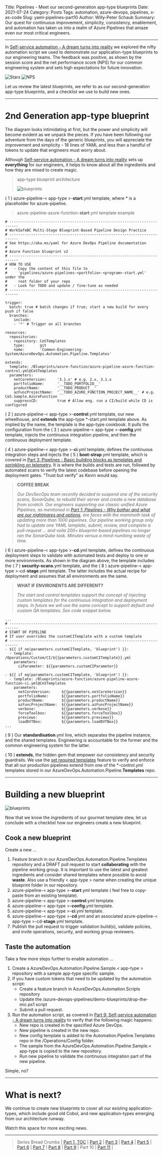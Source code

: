 Title: Pipelines - Meet our second-generation app-type blueprints
Date: 2021-07-24
Category: Posts
Tags: automation, azure-devops, pipelines, x-as-code
Slug: yaml-pipelines-part10
Author: Willy-Peter Schaub
Summary: Our quest for continuous improvement, simplicity, consistency, enablement, and automation has taken us into a realm of Azure Pipelines that amaze even our most critical engineers. 

---

In [Self-service automation - A dream turns into reality](/yaml-pipelines-part9.html) we explored the nifty automation script we used to demonstrate our application-type blueprints to our engineering teams. The feedback was positive, as shown by the session score and the net performance score (NPS) for our common engineering system and sets high expectations for future innovation.

![Stars](/images/moving-hundreds-of-pipeline-snowflakes-part10-1.png) ![NPS](/images/moving-hundreds-of-pipeline-snowflakes-part10-2.png)

Let us review the latest blueprints, we refer to as our second-generation app-type blueprints, and a checklist we use to build new ones.

---

# 2nd Generation app-type blueprint

The diagram looks intimidating at first, but the power and simplicity will become evident as we unpack the pieces. If you have been following our adventure from the days of the generic blueprints, you will appreciate the improvement and simplicity - 18 lines of YAML and less than a handful of tokens to update that engineers must worry about.

Although [Self-service automation - A dream turns into reality](/yaml-pipelines-part9.html) sets up **everything** for our engineers, it helps to know about all the ingredients and how they are mixed to create magic.


> app-type blueprint architecture
>
> ![blueprints](/images/moving-hundreds-of-pipeline-snowflakes-part10-3.png)


( 1 ) azure-pipeline-< app-type >-**start**.yml template, where * is a placeholder for azure-pipeline. 


> azure-pipeline-azure-function-**start**.yml template example

```
# --------------------------------------------------------------------------
# WorkSafeBC Multi-Stage Blueprint-Based Pipeline Design Practice
# --------------------------------------------------------------------------
# See https://aka.ms/yaml for Azure DevOps Pipeline documentation
#
# Azure Function blueprint v2
# --------------------------------------------------------------------------
# HOW TO USE
#   - Copy the content of this file to 
#     'pipelines/azure-pipelines-<portfolio>-<program>-start.yml' under the 
#     root folder of your repo
#   - Look for TODO and update / fine-tune as needed
# --------------------------------------------------------------------------

trigger:
  batch: true # batch changes if true; start a new build for every push if false
  branches:
    include:
    - '*' # Trigger on all branches

resources:
  repositories:
  - repository: CeSTemplates
    type:       git
    name:       'Common-Engineering-System/AzureDevOps.Automation.Pipeline.Templates'

extends:
  template: /Blueprints/azure-function/azure-pipeline-azure-function-control.yml@CeSTemplates
  parameters:
    netCoreVersion:     '3.1.x' # e.g. 2.x, 3.1.x
    portfolioName:      '__TODO_PORTFOLIO__'
    productName:        '__TODO_PRODUCT__'
    azFuncProjectName:  '__TODO_AZURE_FUNCTION_PROJECT_NAME__' # e.g. CeS.Sample.AzureFunction
    suppressCD:         true # Allow eng. run a CI/build while CD is configured
```

( 2 ) azure-pipeline-< app-type >-**control**.yml template, our new wheelhouse, and **extends** the app-type *-start.yml template above. As implied by the name, the template is the app-type cookbook. It pulls the configuration from the ( 3 ) azure-pipeline-< app-type >-**config**.yml template, injects the continuous integration pipeline, and then the continuous deployment template.

( 4 ) azure-pipeline-< app-type >-**ci**.yml template, defines the continuous integration steps and injects the ( 5 ) **boot-strap**.yml template, which is covered in [Part 3: Pipelines - Basic building blocks as templates and sprinkling on telemetry](/yaml-pipelines-part3.html). It is where the builds and tests are run, followed by automated scans to verify the latest codebase before opening the deployment gates. "Trust but verify" as Kevin would say.


> **COFFEE BREAK**
>
> *Our DevSecOps team recently decided to suspend one of the security scans, SonarQube, to rebuild their server and create a new database from scratch. Our engineers supporting our classic unified Azure Pipelines, as mentioned in [Part 1: Pipelines - Why bother and what are our nightmares and options](/why-pipelines-part1.html), are faces with the mammoth task of updating more than 1000 pipelines. Our pipeline working group only had to update one YAML template, submit, review, and complete a pull-request ... and voila 200+ blueprint-based pipelines no longer ran the SonarQube task. Minutes versus a mind-numbing waste of time.*


( 6 ) azure-pipeline-< app-type >-**cd**.yml template, defines the continuous deployment steps to validate with automated tests and deploy to one or more environments. As shown in the diagram above, the template includes the ( 7 ) **security-scans**.yml template, and the ( 8 ) azure-pipeline-< app-type >-cd-**stage**.yml template. The latter includes the actual recipe for deployment and assumes that all environments are the same. 


> **WHAT IF ENVIRONENTS ARE DIFFERENT?**
>
> *The start and control templates support the concept of injecting custom templates for the continuous integration and deployment steps. In future we will use the same concept to support default and custom QA templates. See code snippet below.* 

```
...
# --------------------------------------------------------------------------
# START OF PIPELINE
# If user overrides the customCITemplate with a custom template
# --------------------------------------------------------------------------
- ${{ if ne(parameters.customCITemplate, 'blueprint') }}:
  - template: /Operations/Custom/CI/${{parameters.customCITemplate}}.yml
    parameters:
      ciParameter: ${{parameters.customCIParameter}}

- ${{ if eq(parameters.customCITemplate, 'blueprint') }}:
  - template: /Blueprints/azure-function/azure-pipeline-azure-function-ci.yml@CeSTemplates
    parameters:
      netCoreVersion:     ${{parameters.netCoreVersion}}
      portfolioName:      ${{parameters.portfolioName}}
      productName:        ${{parameters.productName}}
      azFuncProjectName:  ${{parameters.azFuncProjectName}}
      verbose:            ${{parameters.verbose}}
      forceToolbox:       ${{parameters.forceToolbox}}
      previews:           ${{parameters.previews}}
      loadDVTBox:         ${{parameters.loadDVTBox}}
...
```

( 9 ) Our **standardisation**.yml line, which separates the pipeline instance, and the shared templates. Engineering is accountable for the former and the common engineering system for the latter.

( 10 ) **extends**, the hidden gem that empower our consistency and security guardrails. We use the [set required templates](https://github.com/MicrosoftDocs/azure-devops-docs/blob/master/docs/pipelines/security/templates.md#set-required-templates) feature to verify and enforce that all our production pipelines extend from one of the *-control.yml templates stored in our AzureDevOps.Automation.Pipeline.**Templates** repo.

---

# Building a new blueprint

![blueprints](/images/moving-hundreds-of-pipeline-snowflakes-part10-4.png)

Now that we know the ingredients of our gourmet template stew, let us conclude with a checklist how our engineers create a new blueprint. 

## Cook a new blueprint

Create a new ...

1. Feature branch in our AzureDevOps.Automation.Pipeline.Templates repository and a DRAFT pull request to start **collaborating** with the pipeline working group. It is important to use the latest and greatest ingredients and consider shared templates where possible to avoid **waste**. Also use a friendly < app-type > name when creating the unique blueprint folder in our repository.
2. azure-pipeline-< app-type >-**start**.yml template ( feel free to copy-paste from an existing template).
3. azure-pipeline-< app-type >-**control**.yml template.
4. azure-pipeline-< app-type >-**config**.yml template.
5. azure-pipeline-< app-type >-**ci**.yml template.
6. azure-pipeline-< app-type >-**cd**.yml and an associated azure-pipeline-< app-type >-cd-**stage**.yml template.
7. Publish the pull request to trigger validation build(s), validate policies, and invite operations, security, and working group reviewers.

## Taste the automation

Take a few more steps further to enable automation ...

1. Create a AzureDevOps.Automation.Pipeline.Sample.< app-type > repository with a sample app-type specific sample.
2. If you have custom tokens that need to be updated by the automation script:
    - Create a feature branch in AzureDevOps.Automation.Scripts repository
    - Update the /azure-devops-pipelines/demo-blueprints/drop-the-mic.ps1 script
    - Submit a pull request.
3. Run the automation script, as covered in [Part 9: Self-service automation - A dream turns into reality](/yaml-pipelines-part9.html) to verify that the following magic happens:
    - New repo is created in the specified Azure DevOps.
    - New pipeline is created in the new repo.
    - New config template is added to the Automation.Pipeline.Templates repo in the /Operations/Config folder.
    - The sample from the AzureDevOps.Automation.Pipeline.Sample.< app-type  is copied to the new repository.
    - Run new pipeline to validate the continuous integration part of the new pipeline.


Simple, no?

---

# What is next?

We continue to create new blueprints to cover all our existing application-types, which include good old Cobol, and new application-types emerging from our architecture runway. 

Watch this space for more exciting news.

---

> Series Bread Crumbs | [Part 1, TOC](/why-pipelines-part1.html) | [Part 2](/yaml-pipelines-part2.html) | [Part 3](/yaml-pipelines-part3.html) | [Part 4](/yaml-pipelines-part4.html) | [Part 5](/yaml-pipelines-part5.html) | [Part 6](/yaml-pipelines-part6.html) | [Part 7](/yaml-pipelines-part7.html) | [Part 8](/yaml-pipelines-part8.html) | [Part 9](/yaml-pipelines-part9.html) | Part 10 | [Part 11](/yaml-pipelines-part11.html) |

